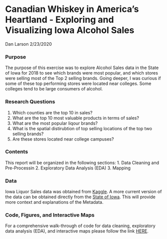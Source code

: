 Canadian Whiskey in America’s Heartland - Exploring and Visualizing Iowa
Alcohol Sales
================
Dan Larson
2/23/2020

### Purpose

The purpose of this exercise was to explore Alcohol Sales data in the
State of Iowa for 2018 to see which brands were most popular, and which
stores were selling most of the Top 2 selling brands. Going deeper, I
was curious if some of these top performing stores were located near
colleges. Some colleges tend to be large consumers of alcohol.

### Research Questions

1.  Which counties are the top 10 in sales?
2.  What are the top 10 most valuable products in terms of sales?
3.  What are the most popular liqour brands?
4.  What is the spatial distirubtion of top selling locations of the top
    two selling brands?
5.  Are these stores located near college campuses?

### Contents

This report will be organized in the following sections: 1. Data
Cleaning and Pre-Processin 2. Exploratory Data Analysis (EDA) 3. Mapping

### Data

Iowa Liquor Sales data was obtained from
[Kaggle](http://www.kaggle.com/residentmario/iowa-liquor-sales). A more
current version of the data can be obtained directly from the [State of
Iowa](https://data.iowa.gov/Sales-Distribution/Iowa-Liquor-Sales/m3tr-qhgy).
This will provide more context and explanations of the Metadata.

### Code, Figures, and Interactive Maps

For a comprehensive walk-through of code for data cleaning, exploratory
data analysis (EDA), and interactive maps please follow the link
[HERE](https://dc-larson.github.io/Exploring_Mapping_Iowa_Liquor_Sales/).
